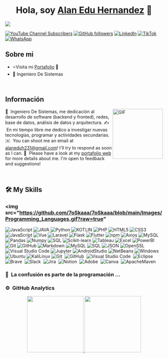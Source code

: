 ### 

<div align="center">
    <h1 align="center">Hola, soy <a href="https://edu-hernandez.github.io/WebHernandez/">Alan Edu Hernandez</a> 👋</h1>
</div>
<img src="https://i.imgur.com/0GsfxBt.png">

[![YouTube Channel
Subscribers](https://img.shields.io/badge/youtube-Connect-blue?style=social&logo=youtube)](https://www.youtube.com/channel/UC1Ae9CyHuO5li9SiPpasVVw)
[![GitHub followers](https://img.shields.io/badge/GitHub-Connect-blue?style=social&logo=GitHub)](https://github.com/edu-hernandez)
[![LinkedIn](https://img.shields.io/badge/LinkedIn-Connect-blue?style=social&logo=linkedin)](https://www.linkedin.com/in/alan-edu-hernandez-malca-1313a1280/)
[![TikTok](https://img.shields.io/badge/TikTok-Follow-black?style=social&logo=tiktok)](https://www.tiktok.com/@pagwebed20?_t=8nlNIsYaVgT&_r=1)
[![WhatsApp](https://img.shields.io/badge/WhatsApp-Contact-green?style=social&logo=whatsapp)](https://wa.me/+51927319124)

## Sobre mi

- ⭐Visita mi <a href="https://edu-hernandez.github.io/WebHernandez/">Portafolio</a> 👋
- 👀 Ingeniero De Sistemas
<br>

## Información
<img align="right" alt="GIF" height="160px" src="https://media.giphy.com/media/Ah3zHH7hvsSB2/giphy.gif" />

🌱 &nbsp;Ingeniero De Sistemas, me dedicación al desarrollo de software (backend y fronted), redes, base de datos,
análisis de datos y arquitectura.
✍️ &nbsp;En mi tiempo libre me dedico a investigar nuevas tecnologías, programar y actividades secundarias.
✉️ &nbsp;You can shoot me an email at alaneduh231@gmail.com! I'll try to respond as soon as I can.
📄 &nbsp;Please have a look at my [portafolio web](https://edu-hernandez.github.io/WebHernandez/) for more details
about me. I'm open to feedback and suggestions!
    
<br>

## 🛠️ My Skills

### <picture> <img src="https://github.com/7oSkaaa/7oSkaaa/blob/main/Images/Programming_Languages.gif?raw=true"

![JavaScript](https://img.shields.io/badge/JavaScript-F7DF1E?style=flat-square&logo=JavaScript&logoColor=white)
![JAVA](https://img.shields.io/badge/JAVA-3777AB?style=flat-square&logo=java&logoColor=white)
![Python](https://img.shields.io/badge/Python-3276AB?style=flat-square&logo=Python&logoColor=white)
![KOTLIN](https://img.shields.io/badge/KOTLIN-FFD500?style=flat-square&logo=KOTLIN&logoColor=white)
![PHP](https://img.shields.io/badge/PHP-E34F26?style=flat-square&logo=PHP5&logoColor=white)
![HTML5](https://img.shields.io/badge/HTML-E34F26?style=flat-square&logo=HTML5&logoColor=white)
![CSS3](https://img.shields.io/badge/CSS-1572B6?style=flat-square&logo=CSS3&logoColor=white)
![JavaScript](https://img.shields.io/badge/JavaScript-F7DF1E?style=flat-square&logo=JavaScript&logoColor=white)
![Vue](https://img.shields.io/badge/Vue.js-4FC08D?style=flat-square&logo=Vue.js&logoColor=white)
![Laravel](https://img.shields.io/badge/Laravel-E34F26?style=flat-square&logo=laravel&logoColor=white)
![Flask](https://img.shields.io/badge/Flask-000000?style=flat-square&logo=flask&logoColor=white)
![Flutter](https://img.shields.io/badge/Flutter-02569B?style=flat-square&logo=flutter&logoColor=white)
![npm](https://img.shields.io/badge/npm-CB3837?style=flat-square&logo=npm&logoColor=white)
![Axios](https://img.shields.io/badge/Axios-5A29E4?style=flat-square&logo=Axios&logoColor=white)
![MySQL](https://img.shields.io/badge/MySQL-4479A1?style=flat-square&logo=MySQL&logoColor=white)
![Pandas](https://img.shields.io/badge/Pandas-150458?style=flat-square&logo=pandas&logoColor=white)
![Numpy](https://img.shields.io/badge/Numpy-013243?style=flat-square&logo=Numpy&logoColor=white)
![SQL](https://img.shields.io/badge/SQL-4429A1?style=flat-square&logo=SQL&logoColor=white)
![Scikit-learn](https://img.shields.io/badge/ScikitLearn-F7931E?style=flat-square&logo=Scikit-learn&logoColor=white)
![Tableau](https://img.shields.io/badge/Tableau-E97627?style=flat-square&logo=Tableau&logoColor=white)
![Excel](https://img.shields.io/badge/Excel-4129A1?style=flat-square&logo=Excel&logoColor=white)
![PowerBI](https://img.shields.io/badge/PowerBI-F2C811?style=flat-square&logo=PowerBI&logoColor=white)
![Git](https://img.shields.io/badge/Git-F05032?style=flat-square&logo=Git&logoColor=white)
![GitHub](https://img.shields.io/badge/GitHub-181717?style=flat-square&logo=GitHub&logoColor=white)
![Markdown](https://img.shields.io/badge/Markdown-000000?style=flat-square&logo=Markdown&logoColor=white)
![MySQL](https://img.shields.io/badge/MySQL-4479A1?style=flat-square&logo=MySQL&logoColor=white)
![SQL](https://img.shields.io/badge/SQL-008080?style=flat-square&logo=SQL&logoColor=white)
![JSON](https://img.shields.io/badge/JSON-000000?style=flat-square&logo=JSON&logoColor=white)
![OpenSSL](https://img.shields.io/badge/OpenSSL-721412?style=flat-square&logo=OpenSSL&logoColor=white)
![Visual Studio Code](https://img.shields.io/badge/Visual_Studio_Code-007ACC?style=flat-square&logo=Visual-Studio-Code&logoColor=white)
![Jupyter](https://img.shields.io/badge/Jupyter-F37626?style=flat-square&logo=Jupyter&logoColor=white)
![AndroidStudio](https://img.shields.io/badge/AndroidStudio-1575F9?style=flat-square&logo=AndroidStudio&logoColor=white)
![NetBeans](https://img.shields.io/badge/NetBeans-F37626?style=flat-square&logo=NetBeans&logoColor=white)
![Windows](https://img.shields.io/badge/Windows-0078D6?style=flat-square&logo=Windows&logoColor=white)
![Ubuntu](https://img.shields.io/badge/Ubuntu-E95420?style=flat-square&logo=Ubuntu&logoColor=white)
![KaliLinux](https://img.shields.io/badge/Kali-557C94?style=flat-square&logo=KaliLinux&logoColor=white)
![Git](https://img.shields.io/badge/git-%23F05033.svg?style=for-the-badge&logo=git&logoColor=white)&nbsp;
![GitHub](https://img.shields.io/badge/github-%23121011.svg?style=for-the-badge&logo=github&logoColor=white)&nbsp;
![Visual Studio Code](https://img.shields.io/badge/Visual%20Studio%20Code-0078d7.svg?style=for-the-badge&logo=visual-studio-code&logoColor=white)&nbsp;
![Eclipse](https://img.shields.io/badge/Eclipse-FE7A16.svg?style=for-the-badge&logo=Eclipse&logoColor=white)&nbsp;
![Brave](https://img.shields.io/badge/Brave-FB542B?style=for-the-badge&logo=Brave&logoColor=white)&nbsp;
![Slack](https://img.shields.io/badge/Slack-4A154B?style=for-the-badge&logo=slack&logoColor=white)&nbsp;
![Jira](https://img.shields.io/badge/jira-%230A0FFF.svg?style=for-the-badge&logo=jira&logoColor=white)&nbsp;
![Notion](https://img.shields.io/badge/Notion-%23000000.svg?style=for-the-badge&logo=notion&logoColor=white)&nbsp;
![Adobe](https://img.shields.io/badge/adobe-%23FF0000.svg?style=for-the-badge&logo=adobe&logoColor=white)&nbsp;
![Canva](https://img.shields.io/badge/Canva-%2300C4CC.svg?style=for-the-badge&logo=Canva&logoColor=white)&nbsp;
![ApacheMaven](https://img.shields.io/badge/Apache%20Maven-C71A36?style=for-the-badge&logo=Apache%20Maven&logoColor=white)&nbsp;


### 🐍 &nbsp;La confusión es parte de la programación ...

<!--<div align="center">
    <a href="https://github.com/Adityakanoi2001/">
        <img src="https://github.com/1999AZZAR/1999AZZAR/blob/readme/resources/img/grid-snake.svg" alt="snake" /></a>
</div>
-->

### ⚙️ &nbsp;GitHub Analytics

<p align="center">
    <a href="https://github.com/ArisGuimera">
        <img height="180em"
            src="https://github-readme-stats-eight-theta.vercel.app/api?username=edu-hernandez&show_icons=true&theme=algolia&include_all_commits=true&count_private=true" />
        <img height="180em"
            src="https://github-readme-stats-eight-theta.vercel.app/api/top-langs/?username=edu-hernandez&layout=compact&langs_count=8&theme=algolia" />
    </a>
</p>

